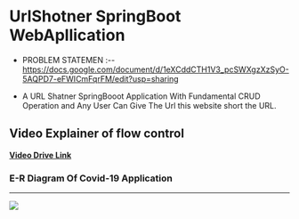 # UrlShotner SpringBoot WebApllication

- PROBLEM STATEMEN :-- https://docs.google.com/document/d/1eXCddCTH1V3_pcSWXgzXzSyO-5AQPD7-eFWICmFqrFM/edit?usp=sharing

- A URL Shatner SpringBooot Application With Fundamental CRUD Operation and Any User Can Give The Url this website short the URL.

## Video Explainer of flow control
 <a href="">**Video Drive Link** </a>
 
 
### E-R Diagram Of Covid-19 Application
---
<div id="2F35A141C80C27E83741FB57B6789FAC1BF_2351"><div id="2F35A141C80C27E83741FB57B6789FAC1BF_2351_robot"><a href="https://cloud.smartdraw.com/share.aspx/?pubDocShare=2F35A141C80C27E83741FB57B6789FAC1BF" target="_blank"><img src="https://cloud.smartdraw.com/cloudstorage/2F35A141C80C27E83741FB57B6789FAC1BF/preview2.png"></a></div></div>
